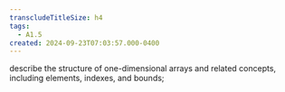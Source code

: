 ```yaml
---
transcludeTitleSize: h4
tags:
  - A1.5
created: 2024-09-23T07:03:57.000-0400
---
```

describe the structure of one-dimensional arrays and related concepts, including elements, indexes, and bounds;